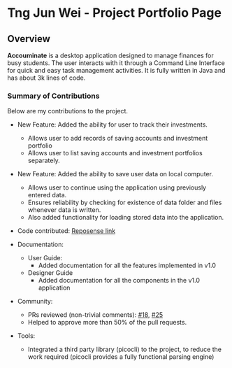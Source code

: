 # Tng Jun Wei - Project Portfolio Page

## Overview
**Accouminate** is a desktop application designed to manage finances for busy students. The user interacts with it through a Command Line Interface for quick and easy task management activities. It is fully written in Java and has about 3k lines of code.


### Summary of Contributions

Below are my contributions to the project.

- New Feature: Added the ability for user to track their investments.
  - Allows user to add records of saving accounts and investment portfolio
  - Allows user to list saving accounts and investment portfolios separately.

- New Feature: Added the ability to save user data on local computer.
  - Allows user to continue using the application using previously entered data.
  - Ensures reliability by checking for existence of data folder and files whenever data is written.
  - Also added functionality for loading stored data into the application.

- Code contributed: [Reposense link](https://nus-cs2113-ay2122s1.github.io/tp-dashboard/#breakdown=true&search=journeyman1998)

- Documentation:
  - User Guide:
    - Added documentation for all the features implemented in v1.0
  - Designer Guide
    - Added documentation for all the components in the v1.0 application
    
- Community:
  - PRs reviewed (non-trivial comments): [#18](https://github.com/AY2122S1-CS2113-T16-4/tp/pull/18), [#25](https://github.com/AY2122S1-CS2113-T16-4/tp/pull/25)
  - Helped to approve more than 50% of the pull requests.

- Tools:
  - Integrated a third party library (picocli) to the project, to reduce the work required (picocli provides a fully functional parsing engine)